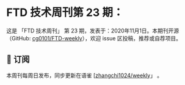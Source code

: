 # FTD 技术周刊第 23 期：
这是 「FTD 技术周刊」 第 23 期，发表于：2020年11月1日。本期刊开源（GitHub: [cg0101/FTD-weekly](https://github.com/cg0101/FTD-weekly)），欢迎 issue 区投稿，推荐或自荐项目。


## 📅 订阅
本周刊每周日发布，同步更新在语雀 [[zhangchi1024/weekly](https://www.yuque.com/zhangchi1024/weekly)」 。